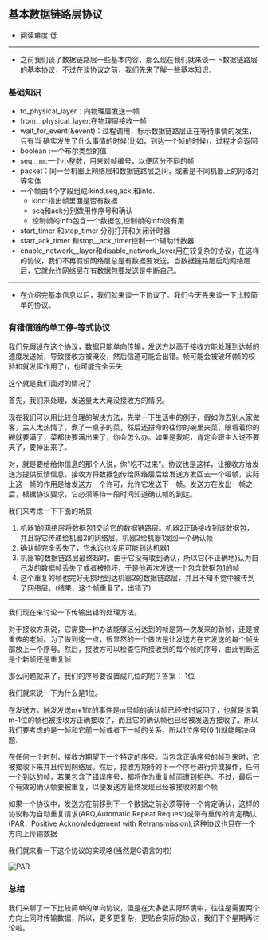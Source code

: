 ## 基本数据链路层协议
* 阅读难度:低

---

* 之前我们谈了数据链路层一些基本内容，那么现在我们就来谈一下数据链路层的基本协议，不过在谈协议之前，我们先来了解一些基本知识.

### 基础知识
* to_physical_layer：向物理层发送一帧
* from__physical_layer:在物理层接收一帧
* wait_for_event(&event)：过程调用，标示数据链路层正在等待事情的发生，只有当
确实发生了什么事情的时候(比如，到达一个帧的时候)，过程才会返回
* boolean :一个布尔类型的值
* seq__nr:一个小整数，用来对帧编号，以便区分不同的帧
* packet：同一台机器上网络层和数据链路层之间，或者是不同机器上的网络对等实体
* 一个帧由4个字段组成:kind,seq,ack,和info.
  * kind:指出帧里面是否有数据
  * seq和ack分别做用作序号和确认
  * 控制帧的info包含一个数据包,控制帧的info没有用
* start_timer 和stop_timer 分别打开和关闭计时器
* start_ack_timer 和stop__ack_timer控制一个辅助计数器
* enable_network__layer和disable_network_layer用在较复杂的协议，在这样的协议，我们不再假设网络层总是有数据要发送。当数据链路层启动网络层后，它就允许网络层在有数据包要发送是中断自己。

---

* 在介绍完基本信息以后，我们就来谈一下协议了。我们今天先来谈一下比较简单的协议。

### 有错信道的单工停-等式协议
我们先假设在这个协议，数据只能单向传输，发送方以高于接收方能处理到达帧的速度发送帧，导致接收方被淹没，然后信道可能会出错。帧可能会被破坏(帧的校验和就发挥作用了)，也可能完全丢失

这个就是我们面对的情况了.

首先，我们来处理，发送量太大淹没接收方的情况。

现在我们可以用比较合理的解决方法，先举一下生活中的例子，假如你去别人家做客，主人太热情了，煮了一桌子的菜，然后还拼命的往你的碗里夹菜，眼看着你的碗就要满了，菜都快要满出来了，你会怎么办。如果是我呢，肯定会跟主人说不要夹了，要掉出来了。

对，就是要给给你信息的那个人说，你"吃不过来"。协议也是这样，让接收方给发送方提供反馈信息。接收方将数据包传给网络层后给发送方发回去一个哑帧，实际上这一帧的作用是给发送方一个许可，允许它发送下一帧。发送方在发出一帧之后，根据协议要求，它必须等待一段时间知道确认帧的到达。

我们来考虑一下下面的场景

1. 机器1的网络层将数据包1交给它的数据链路层。机器2正确接收到该数据包，并且将它传递给机器2的网络层。机器2给机器1发回一个确认帧
2. 确认帧完全丢失了，它永远也没用可能到达机器1
3. 机器1的数据链路层最终超时。由于它没有收到确认，所以它(不正确地)认为自己发的数据帧丢失了或者被损坏，于是他再次发送一个包含数据包1的帧
4. 这个重复的帧也完好无损地到达机器2的数据链路层，并且不知不觉中被传到了网络层。(结果，这个帧重复了，出错了)

----

我们现在来讨论一下传输出错的处理方法。

对于接收方来说，它需要一种办法能够区分达到的帧是第一次发来的新帧，还是被重传的老帧。为了做到这一点，很显然的一个做法是让发送方在它发送的每个帧头部放上一个序号。然后，接收方可以检查它所接收到的每个帧的序号，由此判断这是个新帧还是重复帧

那么问题就来了，我们的序号要设置成几位的呢？答案： 1位

我们就来说一下为什么是1位。

在发送方，触发发送m+1位的事件是m号帧的确认帧已经按时返回了，也就是说第m-1位的帧也被接收方正确接收了，而且它的确认帧也已经被发送方接收了。所以我们要考虑的是一帧和它前一帧或者下一帧的关系，所以1位序号(0 1)就能解决问题.

在任何一个时刻，接收方期望下一个特定的序号。当包含正确序号的帧到来时，它被接收下来并且传到网络层。然后，接收方期待的下一个序号进行异或操作，任何一个到达的帧，若果包含了错误序号，都将作为重复帧而遭到拒绝。不过，最后一个有效的确认帧要被重复，以便发送方最终发现已经被接收的那个帧

如果一个协议中，发送方在前移到下一个数据之前必须等待一个肯定确认，这样的协议称为自动重复请求(ARQ,Automatic Repeat Request)或带有重传的肯定确认(PAR，Positive Acknowledgement with Retransmission),这种协议也只在一个方向上传输数据

我们就来看一下这个协议的实现咯(当然是C语言的啦)

![PAR](https://github.com/SeaHub/BlogOfComputerNetwork/blob/master/res/par.png)

### 总结
我们来聊了一下比较简单的单向协议，但是在大多数实际环境中，往往是需要两个方向上同时传输数据，所以，更多更复杂，更贴合实际的协议，我们下个星期再讨论啦。
